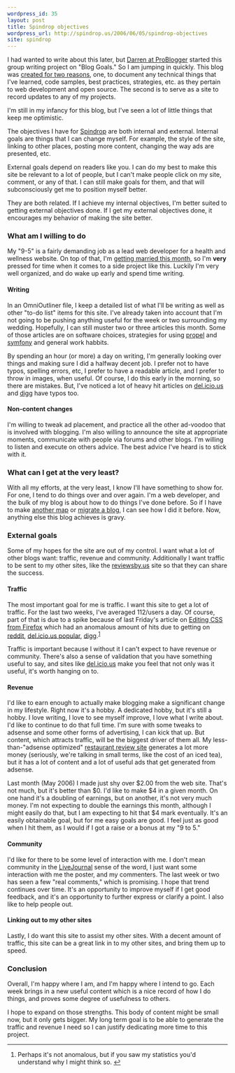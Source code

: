 ```yaml
---
wordpress_id: 35
layout: post
title: Spindrop objectives
wordpress_url: http://spindrop.us/2006/06/05/spindrop-objectives
site: spindrop
---
```

[pb]: http://www.problogger.net/archives/2006/06/05/blog-goals-group-writing-project/
[s1]: http://spindrop.us/purpose/
[s]: http://spindrop.us/
[rbu]: http://reviewsby.us/

I had wanted to write about this later, but [Darren at ProBlogger][pb] started this group writing project on "Blog Goals."  So I am jumping in quickly.  This blog was [created for two reasons][s1], one, to document any technical things that I've learned, code samples, best practices, strategies, etc. as they pertain to web development and open source.  The second is to serve as a site to record updates to any of my projects.

I'm still in my infancy for this blog, but I've seen a lot of little things that keep me optimistic.

The objectives I have for [Spindrop][s] are both internal and external.  Internal goals are things that I can change myself.  For example, the style of the site, linking to other places, posting more content, changing the way ads are presented, etc.

External goals depend on readers like you.  I can do my best to make this site be relevant to a lot of people, but I can't make people click on my site, comment, or any of that.  I can still make goals for them, and that will subconsciously get me to position myself better.

They are both related.  If I achieve my internal objectives, I'm better suited to getting external objectives done.  If I get my external objectives done, it encourages my behavior of making the site better.
<!--more-->

### What am I willing to do

My "9-5" is a fairly demanding job as a lead web developer for a health and wellness website.  On top of that, I'm [getting married this month](ktdd.org), so I'm **very** pressed for time when it comes to a side project like this.  Luckily I'm very well organized, and do wake up early and spend time writing.

#### Writing

In an OmniOutliner file, I keep a detailed list of what I'll be writing as well as other "to-do list" items for this site.  I've already taken into account that I'm not going to be pushing anything useful for the week or two surrounding my wedding.  Hopefully, I can still muster two or three articles this month.  Some of those articles are on software choices, strategies for using [propel] and [symfony] and general work habbits.

By spending an hour (or more) a day on writing, I'm generally looking over things and making sure I did a halfway decent job.  I prefer not to have typos, spelling errors, etc, I prefer to have a readable article, and I prefer to throw in images, when useful.  Of course, I do this early in the morning, so there are mistakes.  But, I've noticed a lot of heavy hit articles on [del.icio.us][d] and [digg] have typos too.

#### Non-content changes

I'm willing to tweak ad placement, and practice all the other ad-voodoo that is involved with blogging.    I'm also willing to announce the site at appropriate moments, communicate with people via forums and other blogs.  I'm willing to listen and execute on others advice.  The best advice I've heard is to stick with it.

### What can I get at the very least?

With all my efforts, at the very least, I know I'll have something to show for.  For one, I tend to do things over and over again.  I'm a web developer, and the bulk of my blog is about how to do things I've done before.  So if I have to make [another map][s2] or [migrate a blog][s3], I can see how I did it before.  Now, anything else this blog achieves is gravy.

### External goals

Some of my hopes for the site are out of my control.  I want what a lot of other blogs want: traffic, revenue and community.  Additionally I want traffic to be sent to my other sites, like the [reviewsby.us][rbu] site so that they can share the success.

#### Traffic

The most important goal for me is traffic.  I want this site to get a lot of traffic.  For the last two weeks, I've averaged 112/users a day.  Of course, part of that is due to a spike because of last Friday's article on [Editing CSS from Firefox][s4] which had an anomalous amount of hits due to getting on [reddit][r], [del.icio.us popular][dp], [digg][].<sup id="fnr1">[1]</sup>

Traffic is important because I without it I can't expect to have revenue or community.  There's also a sense of validation that you have something useful to say, and sites like [del.icio.us][d] make you feel that not only was it useful, it's worth hanging on to.

#### Revenue

I'd like to earn enough to actually make blogging make a significant change in my lifestyle.  Right now it's a hobby.  A dedicated hobby, but it's still a hobby.  I love writing, I love to see myself improve, I love what I write about.  I'd like to continue to do that full time.  I'm sure with some tweaks to adsense and some other forms of advertising, I can kick that up.  But content, which attracts traffic, will be the biggest driver of them all.  My less-than-"adsense optimized" [restaurant review site][rbu] generates a lot more money (seriously, we're talking in small terms, like the cost of an iced tea), but it has a lot of content and a lot of useful ads that get generated from adsense.

Last month (May 2006) I made just shy over $2.00 from the web site.  That's not much, but it's better than $0.  I'd like to make $4 in a given month.  On one hand it's a doubling of earnings, but on another, it's not very much money.  I'm not expecting to double the earnings this month, although I might easily do that, but I am expecting to hit that $4 mark eventually.  It's an easily obtainable goal, but for me easy goals are good.  I feel just as good when I hit them, as I would if I got a raise or a bonus at my "9 to 5."

#### Community

I'd like for there to be some level of interaction with me.  I don't  mean community in the [LiveJournal][lj] sense of the word, I just want some interaction with me the poster, and my commenters.  The last week or two has seen a few "real comments," which is promising.  I hope that trend continues over time.  It's an opportunity to improve myself if I get good feedback, and it's an opportunity to further express or clarify a point.  I also like to help people out.

#### Linking out to my other sites

Lastly, I do want this site to assist my other sites.  With a decent amount of traffic, this site can be a great link in to my other sites, and bring them up to speed.

### Conclusion

Overall, I'm happy where I am, and I'm happy where I intend to go.  Each week brings in a new useful content which is a nice record of how I do things, and proves some degree of usefulness to others.  

I hope to expand on those strengths.  This body of content might be small now, but it only gets bigger.  My long term goal is to be able to generate the traffic and revenue I need so I can justify dedicating more time to this project.

[1]: #fn1
[lj]: http://livejournal.com/
[dp]: http://del.icio.us/popular/
[r]: http://programming.reddit.com/goto?id=73c6
[digg]: http://digg.com/
[d]: http://del.icio.us/
[propel]: http://propel.phpdb.org/
[symfony]:  http://symfony-project.com/
[s2]: http://spindrop.us/2006/04/26/easy_yahoo_maps_and_georss_with_symfony
[s3]: http://spindrop.us/2006/05/19/migrating-from-drupal-47-to-wordpress
[s4]: http://spindrop.us/2006/06/02/editing-css-live-in-firefox

<div id="footnotes">
	<hr/>
	<ol>
		<li id="fn1">Perhaps it's not anomalous, but if you saw my statistics you'd understand why I might think so. <a href="#fnr1" class="footnoteBackLink"  title="Jump back to footnote 1 in the text.">&#8617;</a></li>
	</ol>
</div>
